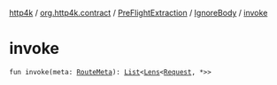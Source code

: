 [http4k](../../../index.md) / [org.http4k.contract](../../index.md) / [PreFlightExtraction](../index.md) / [IgnoreBody](index.md) / [invoke](./invoke.md)

# invoke

`fun invoke(meta: `[`RouteMeta`](../../-route-meta/index.md)`): `[`List`](https://kotlinlang.org/api/latest/jvm/stdlib/kotlin.collections/-list/index.html)`<`[`Lens`](../../../org.http4k.lens/-lens/index.md)`<`[`Request`](../../../org.http4k.core/-request/index.md)`, *>>`